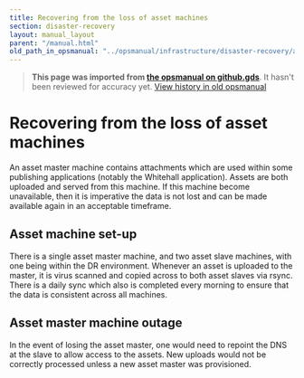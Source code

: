 ```yaml
---
title: Recovering from the loss of asset machines
section: disaster-recovery
layout: manual_layout
parent: "/manual.html"
old_path_in_opsmanual: "../opsmanual/infrastructure/disaster-recovery/asset-master.md"
---
```




> **This page was imported from [the opsmanual on github.gds](https://github.gds/gds/opsmanual)**.
It hasn't been reviewed for accuracy yet.
[View history in old opsmanual](https://github.gds/gds/opsmanual/tree/master/infrastructure/disaster-recovery/asset-master.md)


# Recovering from the loss of asset machines

An asset master machine contains attachments which are used within some
publishing applications (notably the Whitehall application). Assets are both
uploaded and served from this machine. If this machine become unavailable, then
it is imperative the data is not lost and can be made available again in an
acceptable timeframe.

## Asset machine set-up

There is a single asset master machine, and two asset slave machines, with one
being within the DR environment. Whenever an asset is uploaded to the master,
it is virus scanned and copied across to both asset slaves via rsync. There is
a daily sync which also is completed every morning to ensure that the data is
consistent across all machines.

## Asset master machine outage

In the event of losing the asset master, one would need to repoint the DNS at
the slave to allow access to the assets. New uploads would not be correctly
processed unless a new asset master was provisioned.

